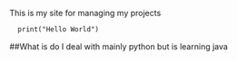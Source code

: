 This is my site for managing my projects

```markdown
  print("Hello World")
```
##What is do
I deal with mainly python but is learning java
